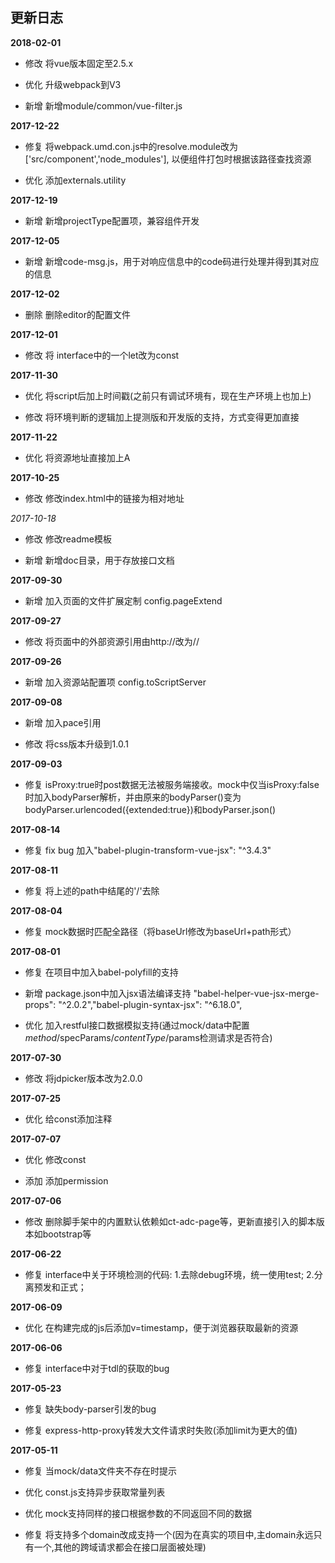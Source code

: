 ## 更新日志

**2018-02-01**

- 修改 将vue版本固定至2.5.x

- 优化 升级webpack到V3

- 新增 新增module/common/vue-filter.js

**2017-12-22**

- 修复 将webpack.umd.con.js中的resolve.module改为['src/component','node_modules'], 以便组件打包时根据该路径查找资源

- 优化 添加externals.utility

**2017-12-19**

- 新增 新增projectType配置项，兼容组件开发

**2017-12-05**

- 新增 新增code-msg.js，用于对响应信息中的code码进行处理并得到其对应的信息

**2017-12-02**

- 删除 删除editor的配置文件

**2017-12-01**

- 修改 将 interface中的一个let改为const

**2017-11-30**

- 优化 将script后加上时间戳(之前只有调试环境有，现在生产环境上也加上)

- 修改 将环境判断的逻辑加上提测版和开发版的支持，方式变得更加直接

**2017-11-22**

- 优化 将资源地址直接加上A

**2017-10-25**

- 修改 修改index.html中的链接为相对地址

*2017-10-18*

- 修改 修改readme模板

- 新增 新增doc目录，用于存放接口文档

**2017-09-30**

- 新增 加入页面的文件扩展定制 config.pageExtend

**2017-09-27**

- 修改 将页面中的外部资源引用由http://改为//

**2017-09-26**

- 新增 加入资源站配置项 config.toScriptServer

**2017-09-08**

- 新增 加入pace引用

- 修改 将css版本升级到1.0.1

**2017-09-03**

- 修复 isProxy:true时post数据无法被服务端接收。mock中仅当isProxy:false时加入bodyParser解析，并由原来的bodyParser()变为bodyParser.urlencoded({extended:true})和bodyParser.json()

**2017-08-14**

- 修复 fix bug 加入"babel-plugin-transform-vue-jsx": "^3.4.3"

**2017-08-11**

- 修复 将上述的path中结尾的'/'去除

**2017-08-04**

- 修复 mock数据时匹配全路径（将baseUrl修改为baseUrl+path形式）

**2017-08-01**

- 修复 在项目中加入babel-polyfill的支持

- 新增 package.json中加入jsx语法编译支持 "babel-helper-vue-jsx-merge-props": "^2.0.2","babel-plugin-syntax-jsx": "^6.18.0",

- 优化 加入restful接口数据模拟支持(通过mock/data中配置$method/$specParams/$contentType/$params检测请求是否符合)

**2017-07-30**

- 修改 将jdpicker版本改为2.0.0

**2017-07-25**

- 优化 给const添加注释

**2017-07-07**

- 优化 修改const

- 添加 添加permission

**2017-07-06**

- 修改 删除脚手架中的内置默认依赖如ct-adc-page等，更新直接引入的脚本版本如bootstrap等

**2017-06-22**

- 修复 interface中关于环境检测的代码: 1.去除debug环境，统一使用test; 2.分离预发和正式；

**2017-06-09**

- 优化 在构建完成的js后添加v=timestamp，便于浏览器获取最新的资源

**2017-06-06**

- 修复 interface中对于tdl的获取的bug

**2017-05-23**

- 修复 缺失body-parser引发的bug

- 修复 express-http-proxy转发大文件请求时失败(添加limit为更大的值)

**2017-05-11**

- 修复 当mock/data文件夹不存在时提示

- 优化 const.js支持异步获取常量列表

- 优化 mock支持同样的接口根据参数的不同返回不同的数据

- 修复 将支持多个domain改成支持一个(因为在真实的项目中,主domain永远只有一个,其他的跨域请求都会在接口层面被处理)
























